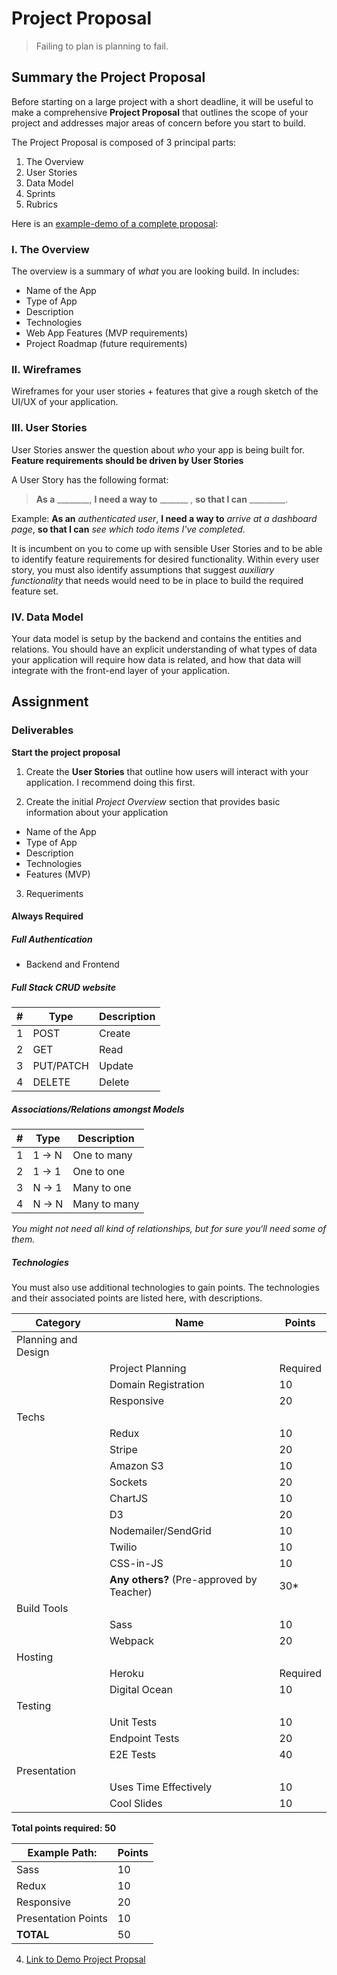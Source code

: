 # Project Proposal
> Failing to plan is planning to fail.

## Summary the Project Proposal

Before starting on a large project with a short deadline, it will be useful to make a comprehensive **Project Proposal** that outlines the scope of your project and addresses major areas of concern before you start to build.

The Project Proposal is composed of 3 principal parts:
1. The Overview
2. User Stories
3. Data Model
4. Sprints
5. Rubrics

Here is an [example-demo of  a complete proposal](https://drive.google.com/open?id=1-sTjB2gQf8laQOmHM3HkZs8Lsg7CtTW_):

### I. The Overview
The overview is a summary of *what* you are looking build. In includes:
- Name of the App
- Type of App
- Description
- Technologies
- Web App Features (MVP requirements)
- Project Roadmap (future requirements)

### II. Wireframes

Wireframes for your user stories + features that give a rough sketch of the UI/UX of your application.

### III. User Stories
User Stories answer the question about *who* your app is being built for. **Feature requirements should be driven by User Stories**

A User Story has the following format:
> **As a** ________,  **I need a way to** _______ , **so that I can**  _________.

Example: **As an** *authenticated user*, **I need a way to** *arrive at a dashboard page*, **so that I can** *see which todo items I've completed*.

It is incumbent on you to come up with sensible User Stories and to be able to identify feature requirements for desired functionality. Within every user story, you must also identify assumptions that suggest *auxiliary functionality* that needs would need to be in place to build the required feature set.

### IV. Data Model
Your data model is setup by the backend and contains the entities and relations. You should have an explicit understanding of what types of data your application will require how data is related, and how that data will integrate with the front-end layer of your application.

## Assignment

### Deliverables

**Start the project proposal**

1. Create the **User Stories** that outline how users will interact with your application. I recommend doing this first.

2. Create the initial *Project Overview* section that provides basic information about your application
  - Name of the App
  - Type of App
  - Description
  - Technologies
  - Features (MVP)

3. Requeriments

#### Always Required

##### Full Authentication

+ Backend and Frontend

##### Full Stack CRUD website

|#|Type|Description|
|-|-|-|
|1|POST|Create|
|2|GET|Read|
|3|PUT/PATCH|Update|
|4|DELETE|Delete|

##### Associations/Relations amongst Models

|#|Type|Description|
|-|-|-|
|1|1 -> N|One to many|
|2|1 -> 1|One to one|
|3|N -> 1|Many to one|
|4|N -> N|Many to many|

*You might not need all kind of relationships, but for sure you‘ll need some of them.*

##### Technologies

You must also use additional technologies to gain points. The technologies and their associated points are listed here, with descriptions.

|Category|Name|Points|
|-|-|-|
|Planning and Design|||
||Project Planning|Required|
||Domain Registration|10|
||Responsive|20|
|Techs|||
||Redux|10|
||Stripe|20|
||Amazon S3|10|
||Sockets|20|
||ChartJS|10|
||D3|20|
||Nodemailer/SendGrid|10|
||Twilio|10|
||CSS-in-JS|10|
||**Any others?** (Pre-approved by Teacher)|30*|
|Build Tools|||
||Sass|10|
||Webpack|20|
|Hosting|||
||Heroku|Required|
||Digital Ocean|10|
|Testing|||
||Unit Tests|10|
||Endpoint Tests|20|
||E2E Tests|40|
|Presentation|||
||Uses Time Effectively|10|
||Cool Slides|10|

**Total points required: 50**

|**Example Path:**|Points|
|-|-|
|Sass|10|
|Redux|10|
|Responsive|20|
|Presentation Points|10|
|**TOTAL**|50|

4. [Link to Demo Project Propsal](https://drive.google.com/file/d/1-sTjB2gQf8laQOmHM3HkZs8Lsg7CtTW_/view)
